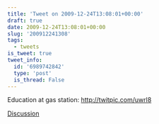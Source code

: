 ```yaml
---
title: 'Tweet on 2009-12-24T13:08:01+00:00'
draft: true
date: 2009-12-24T13:08:01+00:00
slug: '200912241308'
tags:
  - tweets
is_tweet: true
tweet_info:
  id: '6989742842'
  type: 'post'
  is_thread: False
---
```




Education at gas station:  http://twitpic.com/uwrl8

[Discussion](https://x.com/sytelus/status/6989742842)
